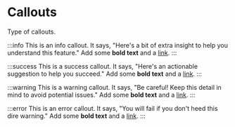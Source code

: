 # Callouts

<p class="description">Type of callouts.</p>

:::info
This is an info callout.
It says, "Here's a bit of extra insight to help you understand this feature."
Add some **bold text** and a [link](#link).
:::

:::success
This is a success callout.
It says, "Here's an actionable suggestion to help you succeed."
Add some **bold text** and a [link](#link).
:::

:::warning
This is a warning callout.
It says, "Be careful! Keep this detail in mind to avoid potential issues."
Add some **bold text** and a [link](#link).
:::

:::error
This is an error callout.
It says, "You will fail if you don't heed this dire warning."
Add some **bold text** and a [link](#link).
:::
